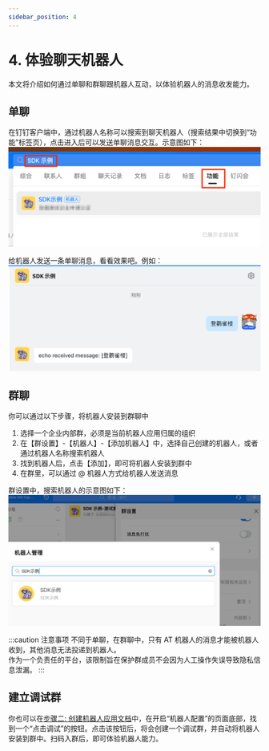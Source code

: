 ```yaml
---
sidebar_position: 4
---
```


# 4. 体验聊天机器人

本文将介绍如何通过单聊和群聊跟机器人互动，以体验机器人的消息收发能力。

## 单聊

在钉钉客户端中，通过机器人名称可以搜索到聊天机器人（搜索结果中切换到“功能”标签页），点击进入后可以发送单聊消息交互。示意图如下：
![搜索机器人](/img/explore/stream/bot/search-bot.png)

给机器人发送一条单聊消息，看看效果吧。例如：
![单聊交互](/img/explore/stream/bot/bot-private-chat.png)

## 群聊

你可以通过以下步骤，将机器人安装到群聊中

1. 选择一个企业内部群，必须是当前机器人应用归属的组织
2. 在【群设置】-【机器人】-【添加机器人】中，选择自己创建的机器人，或者通过机器人名称搜索机器人
3. 找到机器人后，点击【添加】，即可将机器人安装到群中
4. 在群里，可以通过 @ 机器人方式给机器人发送消息

群设置中，搜索机器人的示意图如下：
![群聊中安装机器人](/img/explore/stream/bot/install-bot.png)

:::caution 注意事项
不同于单聊，在群聊中，只有 AT 机器人的消息才能被机器人收到，其他消息无法投递到机器人。<br />作为一个负责任的平台，该限制旨在保护群成员不会因为人工操作失误导致隐私信息泄漏。
:::

## 建立调试群

你也可以在[步骤二: 创建机器人应用文档](/docs/explore/tutorials/stream/bot/go/create-bot)中，在开启“机器人配置”的页面底部，找到一个“点击调试”的按钮。点击该按钮后，将会创建一个调试群，并自动将机器人安装到群中。扫码入群后，即可体验机器人能力。